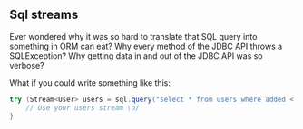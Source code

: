 ## Sql streams

Ever wondered why it was so hard to translate that SQL query into something in ORM can eat?
Why every method of the JDBC API throws a SQLException?
Why getting data in and out of the JDBC API was so verbose?

What if you could write something like this:

```java
try (Stream<User> users = sql.query("select * from users where added < current_date").mapTo(User.class)) {
    // Use your users stream \o/
}
```

